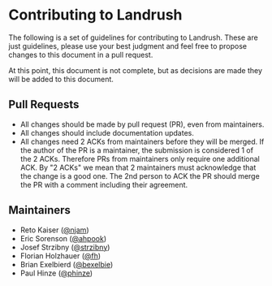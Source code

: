 # Contributing to Landrush

The following is a set of guidelines for contributing to Landrush.  These are just guidelines, please use your best judgment and feel free to propose changes to this document in a pull request.

At this point, this document is not complete, but as decisions are made they will be added to this document. 

## Pull Requests

* All changes should be made by pull request (PR), even from maintainers. 
* All changes should include documentation updates.
* All changes need 2 ACKs from maintainers before they will be merged. If the author of the PR is a maintainer, the submission is considered 1 of the 2 ACKs. Therefore PRs from maintainers only require one additional ACK. By "2 ACKs" we mean that 2 maintainers must acknowledge that the change is a good one. The 2nd person to ACK the PR should merge the PR with a comment including their agreement.

## Maintainers

* Reto Kaiser ([@njam](http://github.com/njam))
* Eric Sorenson ([@ahpook](http://github.com/ahpook))
* Josef Strzibny ([@strzibny](http://github.com/strzibny))
* Florian Holzhauer ([@fh](http://github.com/fh))
* Brian Exelbierd ([@bexelbie](http://github.com/bexelbie))
* Paul Hinze ([@phinze](http://github.com/phinze))
